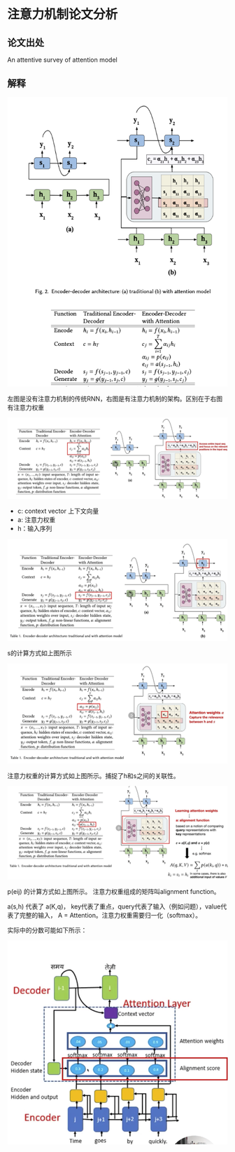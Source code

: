 # 注意力机制论文分析

## 论文出处

An attentive survey of attention model


## 解释


![](Images/28.png)


左图是没有注意力机制的传统RNN，右图是有注意力机制的架构。区别在于右图有注意力权重

![](Images/29.png)

* c: context vector 上下文向量
* a: 注意力权重
* h：输入序列


![](Images/30.png)

s的计算方式如上图所示

![](Images/31.png)

注意力权重的计算方式如上图所示。捕捉了h和s之间的关联性。

![](Images/32.png)

p(eij) 的计算方式如上图所示。 注意力权重组成的矩阵叫alignment function。 

a(s,h) 代表了 a(K,q)， key代表了重点，query代表了输入（例如问题），value代表了完整的输入， A = Attention。注意力权重需要归一化（softmax）。

实际中的分数可能如下所示：

![](Images/33.png)

